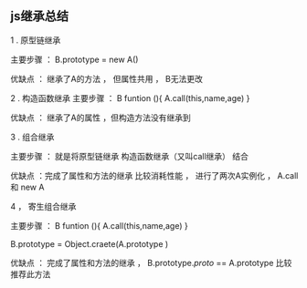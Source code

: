 ##  js继承总结
1 . 原型链继承 

  主要步骤 ： B.prototype = new A()

   优缺点 ： 继承了A的方法  ， 但属性共用 ， B无法更改  

2 . 构造函数继承 
 主要步骤  ：
 B funtion (){
    A.call(this,name,age)
}


优缺点 ： 继承了A的属性 ，但构造方法没有继承到  

3 .  组合继承  

主要步骤 ： 
 就是将原型链继承 构造函数继承（又叫call继承）  结合  

优缺点 ：完成了属性和方法的继承      比较消耗性能  ，  进行了两次A实例化    ， A.call   和   new A   

4 ， 寄生组合继承   

 主要步骤  ： 
 B funtion (){
    A.call(this,name,age)
}

B.prototype  =   Object.craete(A.prototype )  

优缺点 ： 完成了属性和方法的继承  ，  B.prototype._proto_ ==  A.prototype   比较推荐此方法